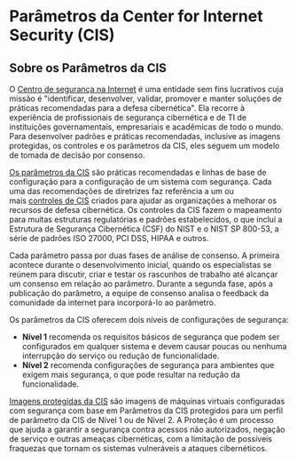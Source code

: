 # Parâmetros da Center for Internet Security (CIS)


## [](https://learn.microsoft.com/pt-br/compliance/regulatory/offering-cis-benchmark#about-cis-benchmarks)Sobre os Parâmetros da CIS

O [Centro de segurança na Internet](https://www.cisecurity.org/) é uma entidade sem fins lucrativos cuja missão é "identificar, desenvolver, validar, promover e manter soluções de práticas recomendadas para a defesa cibernética". Ela recorre à experiência de profissionais de segurança cibernética e de TI de instituições governamentais, empresariais e acadêmicas de todo o mundo. Para desenvolver padrões e práticas recomendadas, inclusive as imagens protegidas, os controles e os parâmetros da CIS, eles seguem um modelo de tomada de decisão por consenso.

[Os parâmetros da CIS](https://www.cisecurity.org/cis-benchmarks/) são práticas recomendadas e linhas de base de configuração para a configuração de um sistema com segurança. Cada uma das recomendações de diretrizes faz referência a um ou mais [controles de CIS](https://www.cisecurity.org/controls/) criados para ajudar as organizações a melhorar os recursos de defesa cibernética. Os controles da CIS fazem o mapeamento para muitas estruturas regulatórias e padrões estabelecidos, o que inclui a Estrutura de Segurança Cibernética (CSF) do NIST e o NIST SP 800-53, a série de padrões ISO 27000, PCI DSS, HIPAA e outros.

Cada parâmetro passa por duas fases de análise de consenso. A primeira acontece durante o desenvolvimento inicial, quando os especialistas se reúnem para discutir, criar e testar os rascunhos de trabalho até alcançar um consenso em relação ao parâmetro. Durante a segunda fase, após a publicação do parâmetro, a equipe de consenso analisa o feedback da comunidade da internet para incorporá-lo ao parâmetro.

Os parâmetros da CIS oferecem dois níveis de configurações de segurança:

-   **Nível 1** recomenda os requisitos básicos de segurança que podem ser configurados em qualquer sistema e devem causar poucas ou nenhuma interrupção do serviço ou redução de funcionalidade.
-   **Nível 2** recomenda configurações de segurança para ambientes que exigem mais segurança, o que pode resultar na redução da funcionalidade.

[Imagens protegidas da CIS](https://www.cisecurity.org/blog/cis-hardened-images-now-in-microsoft-azure-marketplace/) são imagens de máquinas virtuais configuradas com segurança com base em Parâmetros da CIS protegidos para um perfil de parâmetro da CIS de Nível 1 ou de Nível 2. A Proteção é um processo que ajuda a garantir a segurança contra acessos não autorizados, negação de serviço e outras ameaças cibernéticas, com a limitação de possíveis fraquezas que tornam os sistemas vulneráveis a ataques cibernéticos.